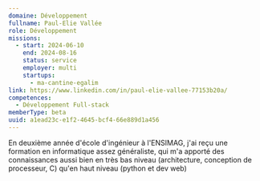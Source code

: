 ```yaml
---
domaine: Développement
fullname: Paul-Elie Vallée
role: Développement
missions:
  - start: 2024-06-10
    end: 2024-08-16
    status: service
    employer: multi
    startups:
      - ma-cantine-egalim
link: https://www.linkedin.com/in/paul-elie-vallee-77153b20a/
competences:
  - Développement Full-stack
memberType: beta
uuid: a1ead23c-e1f2-4645-bcf4-66e889d1a456
---
```

En deuxième année d'école d'ingénieur à l'ENSIMAG, j'ai reçu une formation en informatique assez généraliste, qui m'a apporté des connaissances aussi bien en très bas niveau (architecture, conception de processeur, C) qu'en haut niveau (python et dev web)